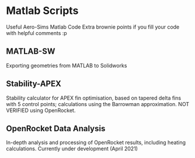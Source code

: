 
# Matlab Scripts
Useful Aero-Sims Matlab Code
Extra brownie points if you fill your code with helpful comments :p

## MATLAB-SW
Exporting geometries from MATLAB to Solidworks

## Stability-APEX
Stability calculator for APEX fin optimisation, based on tapered delta fins with 5 control points; calculations using the Barrowman approximation. NOT VERIFIED using OpenRocket.

## OpenRocket Data Analysis
In-depth analysis and processing of OpenRocket results, including heating calculations. Currently under development (April 2021)
